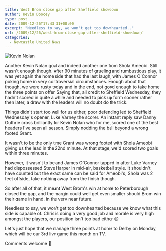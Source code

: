 ```yaml
---
title: West Brom close gap after Sheffield showdown
author: Kevin Doocey
type: post
date: 2009-12-26T17:43:31+00:00
excerpt: "Needless to say, we won't get too downhearted.."
url: /2009/12/26/west-brom-close-gap-after-sheffield-showdown/
categories:
  - Newcastle United News
---
```


![Kevin Nolan](https://static.guim.co.uk/sys-images/Sport/Pix/pictures/2009/11/23/1259013216220/kevin-nolan-001.jpg)

Another Kevin Nolan goal and indeed another one from Shola Ameobi. Still wasn't enough though. After 90 minutes of grueling and rumbustious play, it was yet again the home side that had the last laugh, with James O'Connor poking home in very controversial circumstances. Enough about that though, we were rusty today and in the end, not good enough to take home the three points on offer. Saying that, all credit to Sheffield Wednesday, they hadn't scored in quite a while and needed to pick up form sooner rather then later, a draw with the leaders will no doubt do the trick.

Things didn't start too well for us either, poor defending led to Sheffield Wednesday's opener, Luke Varney the scorer. An instant reply saw Danny Guthrie cross brilliantly for Kevin Nolan who for me, scored one of the best headers I've seen all season. Simply nodding the ball beyond a wrong footed Grant.

It wasn't to be the only time Grant was wrong footed with Shola Ameobi giving us the lead in the 22nd minute. At that stage, we'd scored two goals within three minutes.

However, it wasn't to be and James O'Connor tapped in after Luke Varney had dispossessed Steve Harper in mid-air, basketball style. It shouldn't have counted but the exact same can be said for Ameobi's, Shola was 2 feet offside, take nothing away from the finish though.

So after all of that, it meant West Brom's win at home to Peterborough closed the gap, and the margin could well get even smaller should Brom win their game in hand, in the very near future.

Needless to say, we won't get too downhearted because we know what this side is capable of. Chris is doing a very good job and morale is very high amongst the players, our position isn't too bad either 😉

Let's just hope that we manage three points at home to Derby on Monday, which will be our 3rd live game this month on TV.

Comments welcome 🙂
